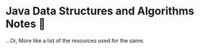# Java Data Structures and Algorithms Notes :notebook:
...Or, More like a list of the resources used for the same. 
